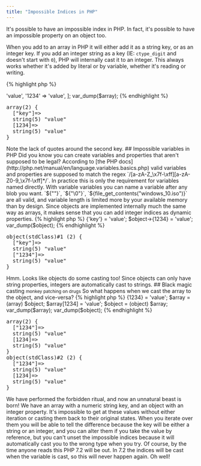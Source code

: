 ```yaml
---
title: "Impossible Indices in PHP"
---
```


It's possible to have an impossible index in PHP. In fact, it's possible to have an impossible property on an object too.

When you add to an array in PHP it will either add it as a string key, or as an integer key. If you add an integer string as a key (IE: `ctype_digit` and doesn't start with `0`), PHP will internally cast it to an integer. This always works whether it's added by literal or by variable, whether it's reading or writing.

{% highlight php %}
<?php
$array = [
    'key' => 'value',
    '1234' => 'value',
];
var_dump($array);
{% endhighlight %}

<pre>
array(2) {
  ["key"]=>
  string(5) "value"
  [1234]=>
  string(5) "value"
}
</pre>

Note the lack of quotes around the second key.

## Impossible variables in PHP

Did you know you can create variables and properties that aren't supposed to be legal? According to [the PHP docs](http://php.net/manual/en/language.variables.basics.php) valid variables and properties are supposed to match the regex `/[a-zA-Z_\x7f-\xff][a-zA-Z0-9_\x7f-\xff]*/`.

In practice this is only the requirement for variables named directly. With variable variables you can name a variable after any blob you want. `${""}`, `${"\0"}`, `${file_get_contents("windows_10.iso")}` are all valid, and variable length is limited more by your available memory than by design.

Since objects are implemented internally much the same way as arrays, it makes sense that you can add integer indices as dynamic properties.

{% highlight php %}
<?php
$object = new stdClass();
$object->{'key'} = 'value';
$object->{1234} = 'value';
var_dump($object);
{% endhighlight %}

<pre>
object(stdClass)#1 (2) {
  ["key"]=>
  string(5) "value"
  ["1234"]=>
  string(5) "value"
}
</pre>

Hmm. Looks like objects do some casting too! Since objects can only have string properties, integers are automatically cast to strings.

## Black magic casting <small>monkey patching on drugs</small>

So what happens when we cast the array to the object, and vice-versa?

{% highlight php %}
<?php
$object = new stdClass();
$object->{1234} = 'value';
$array = (array) $object;
$array[1234] = 'value';
$object = (object) $array;

var_dump($array);
var_dump($object);
{% endhighlight %}

<pre>
array(2) {
  ["1234"]=>
  string(5) "value"
  [1234]=>
  string(5) "value"
}
object(stdClass)#2 (2) {
  ["1234"]=>
  string(5) "value"
  [1234]=>
  string(5) "value"
}
</pre>

We have performed the forbidden ritual, and now an unnatural beast is born!

We have an array with a numeric string key, and an object with an integer property. It's impossible to get at these values without either iteration or casting them back to their original states.

When you iterate over them you will be able to tell the difference because the key will be either a string or an integer, and you can alter them if you take the value by reference, but you can't unset the impossible indices because it will automatically cast you to the wrong type when you try.

Of course, by the time anyone reads this PHP 7.2 will be out. In 7.2 the indices will be cast when the variable is cast, so this will never happen again. Oh well!
